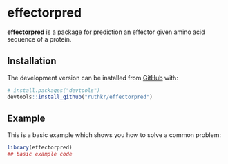 
<!-- README.md is generated from README.Rmd. Please edit that file -->

# effectorpred

<!-- badges: start -->

<!-- badges: end -->

**effectorpred** is a package for prediction an effector given amino
acid sequence of a
protein.

## Installation

<!-- You can install the released version of effectorpred from [CRAN](https://CRAN.R-project.org) with: -->

<!-- ``` r -->

<!-- install.packages("effectorpred") -->

<!-- ``` -->

The development version can be installed from
[GitHub](https://github.com/) with:

``` r
# install.packages("devtools")
devtools::install_github("ruthkr/effectorpred")
```

## Example

This is a basic example which shows you how to solve a common problem:

``` r
library(effectorpred)
## basic example code
```
